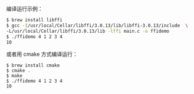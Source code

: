 编译运行示例：

``` sh
$ brew install libffi
$ gcc -I/usr/local/Cellar/libffi/3.0.13/lib/libffi-3.0.13/include  \
-L/usr/local/Cellar/libffi/3.0.13/lib -lffi main.c -o ffidemo
$ ./ffidemo 4 1 2 3 4
10
```

或者用 cmake 方式编译运行：
```
$ brew install cmake
$ cmake .
$ make
$ ./ffidemo 4 1 2 3 4
10
```
